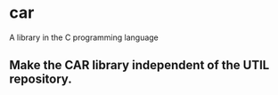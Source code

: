 # car
A library in the C programming language

## Make the CAR library independent of the UTIL repository.
